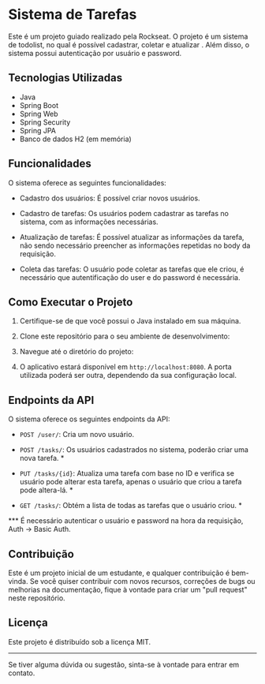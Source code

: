 # Sistema de Tarefas

Este é um projeto guiado realizado pela Rockseat. O projeto é um sistema de todolist, no qual é possível cadastrar, coletar e atualizar . Além disso, o sistema possui autenticação por usuário e password.

## Tecnologias Utilizadas

- Java
- Spring Boot
- Spring Web
- Spring Security
- Spring JPA
- Banco de dados H2 (em memória)

## Funcionalidades

O sistema oferece as seguintes funcionalidades:

- Cadastro dos usuários: É possível criar novos usuários.

- Cadastro de tarefas: Os usuários podem cadastrar as tarefas no sistema, com as informações necessárias.

- Atualização de tarefas: É possível atualizar as informações da tarefa, não sendo necessário preencher as informações repetidas no body da requisição.

- Coleta das tarefas: O usuário pode coletar as tarefas que ele criou, é necessário que autentificação do user e do password é necessária. 

## Como Executar o Projeto

1. Certifique-se de que você possui o Java instalado em sua máquina.

2. Clone este repositório para o seu ambiente de desenvolvimento:

3. Navegue até o diretório do projeto:

4. O aplicativo estará disponível em `http://localhost:8080`. A porta utilizada poderá ser outra, dependendo da sua configuração local.

## Endpoints da API

O sistema oferece os seguintes endpoints da API:

- `POST /user/`: Cria um novo usuário.

- `POST /tasks/`: Os usuários cadastrados no sistema, poderão criar uma nova tarefa. *

- `PUT /tasks/{id}`: Atualiza uma tarefa com base no ID e verifica se usuário pode alterar esta tarefa, apenas o usuário que criou a tarefa pode altera-lá. *

- `GET /tasks/`: Obtém a lista de todas as tarefas que o usuário criou. *

*** É necessário autenticar o usuário e password na hora da requisição, Auth -> Basic Auth.

## Contribuição

Este é um projeto inicial de um estudante, e qualquer contribuição é bem-vinda. Se você quiser contribuir com novos recursos, correções de bugs ou melhorias na documentação, fique à vontade para criar um "pull request" neste repositório.

## Licença

Este projeto é distribuído sob a licença MIT.

---

Se tiver alguma dúvida ou sugestão, sinta-se à vontade para entrar em contato.

